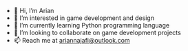 - 👋 Hi, I’m Arian
- 👀 I’m interested in game development and design
- 🌱 I’m currently learning Python programming language
- 💞️ I’m looking to collaborate on game development projects 
- 📫 Reach me at ariannajafi@outlook.com

<!---
aryna93/aryna93 is a ✨ special ✨ repository because its `README.md` (this file) appears on your GitHub profile.
You can click the Preview link to take a look at your changes.
--->
